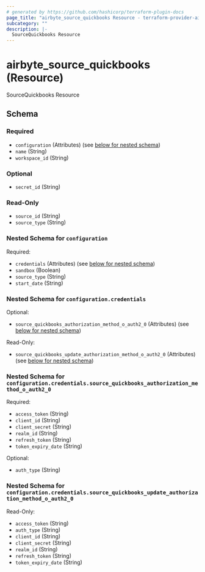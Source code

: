 ```yaml
---
# generated by https://github.com/hashicorp/terraform-plugin-docs
page_title: "airbyte_source_quickbooks Resource - terraform-provider-airbyte"
subcategory: ""
description: |-
  SourceQuickbooks Resource
---
```


# airbyte_source_quickbooks (Resource)

SourceQuickbooks Resource



<!-- schema generated by tfplugindocs -->
## Schema

### Required

- `configuration` (Attributes) (see [below for nested schema](#nestedatt--configuration))
- `name` (String)
- `workspace_id` (String)

### Optional

- `secret_id` (String)

### Read-Only

- `source_id` (String)
- `source_type` (String)

<a id="nestedatt--configuration"></a>
### Nested Schema for `configuration`

Required:

- `credentials` (Attributes) (see [below for nested schema](#nestedatt--configuration--credentials))
- `sandbox` (Boolean)
- `source_type` (String)
- `start_date` (String)

<a id="nestedatt--configuration--credentials"></a>
### Nested Schema for `configuration.credentials`

Optional:

- `source_quickbooks_authorization_method_o_auth2_0` (Attributes) (see [below for nested schema](#nestedatt--configuration--credentials--source_quickbooks_authorization_method_o_auth2_0))

Read-Only:

- `source_quickbooks_update_authorization_method_o_auth2_0` (Attributes) (see [below for nested schema](#nestedatt--configuration--credentials--source_quickbooks_update_authorization_method_o_auth2_0))

<a id="nestedatt--configuration--credentials--source_quickbooks_authorization_method_o_auth2_0"></a>
### Nested Schema for `configuration.credentials.source_quickbooks_authorization_method_o_auth2_0`

Required:

- `access_token` (String)
- `client_id` (String)
- `client_secret` (String)
- `realm_id` (String)
- `refresh_token` (String)
- `token_expiry_date` (String)

Optional:

- `auth_type` (String)


<a id="nestedatt--configuration--credentials--source_quickbooks_update_authorization_method_o_auth2_0"></a>
### Nested Schema for `configuration.credentials.source_quickbooks_update_authorization_method_o_auth2_0`

Read-Only:

- `access_token` (String)
- `auth_type` (String)
- `client_id` (String)
- `client_secret` (String)
- `realm_id` (String)
- `refresh_token` (String)
- `token_expiry_date` (String)


